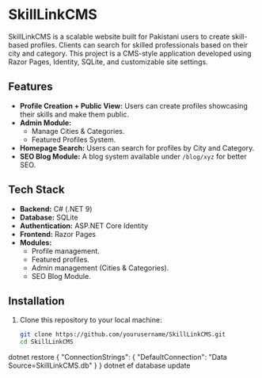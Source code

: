 # SkillLinkCMS

SkillLinkCMS is a scalable website built for Pakistani users to create skill-based profiles. Clients can search for skilled professionals based on their city and category. This project is a CMS-style application developed using Razor Pages, Identity, SQLite, and customizable site settings.

## Features

- **Profile Creation + Public View:** Users can create profiles showcasing their skills and make them public.
- **Admin Module:**
  - Manage Cities & Categories.
  - Featured Profiles System.
- **Homepage Search:** Users can search for profiles by City and Category.
- **SEO Blog Module:** A blog system available under `/blog/xyz` for better SEO.

## Tech Stack

- **Backend:** C# (.NET 9)
- **Database:** SQLite
- **Authentication:** ASP.NET Core Identity
- **Frontend:** Razor Pages
- **Modules:**
  - Profile management.
  - Featured profiles.
  - Admin management (Cities & Categories).
  - SEO Blog Module.

## Installation

1. Clone this repository to your local machine:

   ```bash
   git clone https://github.com/yourusername/SkillLinkCMS.git
   cd SkillLinkCMS
dotnet restore
{
  "ConnectionStrings": {
    "DefaultConnection": "Data Source=SkillLinkCMS.db"
  }
}
dotnet ef database update
